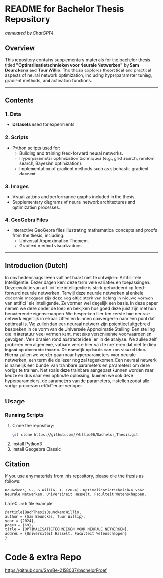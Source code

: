 # README for Bachelor Thesis Repository
_generated by ChatGPT4_
## Overview

This repository contains supplementary materials for the bachelor thesis titled **"Optimalisatietechnieken voor Neurale Netwerken"** by **Sam Beunckens** and **Tuur Willio**. The thesis explores theoretical and practical aspects of neural network optimization, including hyperparameter tuning, gradient methods, and activation functions.

---

## Contents

### 1. **Data**
- **Datasets** used for experiments

### 2. **Scripts**
- Python scripts used for:
  - Building and training feed-forward neural networks.
  - Hyperparameter optimization techniques (e.g., grid search, random search, Bayesian optimization).
  - Implementation of gradient methods such as stochastic gradient descent.

### 3. **Images**
- Visualizations and performance graphs included in the thesis.
- Supplementary diagrams of neural network architectures and optimization processes.

### 4. **GeoGebra Files**
- Interactive GeoGebra files illustrating mathematical concepts and proofs from the thesis, including:
  - Universal Approximation Theorem.
  - Gradient method visualizations.

---
## Introduction (Dutch)
In ons hedendaags leven valt het haast niet te ontwijken: Artifici¨ele Intelligentie. Dezer
dagen kent deze term vele variaties en toepassingen. Deze evolutie van artifici¨ele intelligentie
is sterk gefundeerd op feed-forward neurale netwerken. Terwijl deze neurale netwerken al
enkele decennia meegaan zijn deze nog altijd sterk van belang in nieuwe vormen van artifici¨ele
intelligentie. Ze vormen wel degelijk een basis. In deze paper nemen we deze onder de loep
en bekijken hoe goed deze juist zijn met hun benaderende eigenschappen. We bespreken hier
ten eerste hoe neurale netwerk eigenlijk in elkaar zitten en kunnen convergeren naar een punt
dat optimaal is. We zullen dan een neuraal netwerk zijn potentieel uitgebreid bespreken in
de vorm van de Universele Approximatie Stelling. Een stelling die in literatuur veel vormen
kent, met elks verschillende voorwaarden en gevolgen. Vele draaien rond abstracte idee¨en
in de analyse. We zullen zelf proberen een algemene, vatbare versie hier van te cre¨eren dat
niet te diep ingaat op abstracte theorie. Dit namelijk op basis van een visueel idee. Hierna
zullen we verder gaan naar hyperparameters voor neurale netwerken, een term die de lezer
nog zal tegenkomen. Een neuraal netwerk is namelijk een bundel van trainbare parameters
en parameters om deze vorige te trainen. Net zoals deze trainbare aangepast kunnen worden
naar keuze en dus naar een optimale oplossing, kunnen we ook deze hyperparameters, de
parameters van de parameters, instellen zodat alle vorige processen effici¨enter verlopen.
## Usage

### Running Scripts
1. Clone the repository:  
   ```bash
   git clone https://github.com//Willio06/Bachelor_Thesis.git
2. Install Python3 
3. Install Geogebra Classic

## Citation
If you use any materials from this repository, please cite the thesis as follows:
```
Beunckens, S., & Willio, T. (2024). Optimalisatietechnieken voor Neurale Netwerken. Universiteit Hasselt, Faculteit Wetenschappen.
```
LaTeX `.bib` file example
```
@article{BachThesisBeunckensWillio,
author = {Sam Beunckes, Tuur Willip},
year = {2024},
pages = {59},
title = {OPTIMALISATIETECHNIEKEN VOOR NEURALE NETWERKEN},
addres = {Universiteit Hasselt, Faculteit Wetenschappen}
}
```


# Code & extra Repo
https://github.com/SamBe-2158037/bachelorProef
